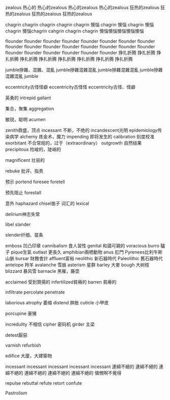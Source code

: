 zealous 热心的
热心的zealous
热心的zealous
热心的zealous
狂热的zealous
狂热的zealous
狂热的zealous
狂热的zealous

chagrin
chagrin chagrin chagrin chagrin
懊惱 chagrin
懊惱 chagrin
懊惱 chagrin
懊惱chagrin
cahgrin chagrin chagrin 懊惱懊惱懊惱懊惱懊惱

flounder flounder flounder flounder flounder flounder flounder flounder flounder flounder flounder flounder
flounder flounder flounder flounder flounder flounder
flounder flounder flounder flounder 
挣扎折腾 挣扎折腾	挣扎折腾	挣扎折腾	挣扎折腾	挣扎折腾	挣扎折腾	挣扎折腾	挣扎折腾

jumble摻雜、混雜、混亂
jumble摻雜混雜混亂
jumble摻雜混雜混亂
jumble摻雜混雜混亂
jumble

eccentricity古怪怪癖
eccentricity古怪怪
eccentricity古怪、怪癖




英勇的
intrepid
gallant


集合，聚集
aggregation

敏锐，聪明
acumen

zenith鼎盛，顶点
incessant	不断，不绝的
incandescent光明
epidemiology传染病学
alchemy		炼金术，魔力
impending	即将发生的
calibration	刻度校准
exorbitant	不合常规的，过于（extraordinary）
outgrowth	自然结果
precipitous	险峻的，陡峭的

magnificent	壮丽的

rebuke		批评、指责



预示
portend
foresee
foretell

预先阻止	forestall


意外
haphazard
chisel凿子
词汇的	lexical

delirium神志失常

libel
slander

slender纤细、苗条

emboss 凹凸印章
cannibalism	食人習性
genital	和藹可親的
voracious
burro	驢子
pique生氣
outlast	更長久
amphibian兩栖動物
anus	肛門
Pyrenees比利牛斯山脈
bursar	財務會計
affluent富裕
neolithic	新石器時代
Paleolithic	舊石器時代
antelope	羚羊
avalanche	雪崩
asterism	星群
barley		大麥
bough		大树枝
blizzard	暴风雪
barnacle	黑雁，藤壶



acclaimed	受到贊揚的
infertilized貧瘠的
barren		貧瘠的





infiltrate
percolate
penetrate


laborious
atrophy 萎缩
distend 肿胀
cuticle	小甲皮

porcupine 豪猪

incredulity 不相信
cipher	密码机
girder	主梁

detest厭惡

varnish
refurbish


edifice	大廈，大建築物

incessant
incessant
incessant
incessant
incessant
連綿不絕的
連綿不絕的
連綿不絕的
連綿不絕的
連綿不絕的
連綿不絕的
憐憫啊不覺得


repulse
rebuttal
refute
retort
confute

Pastrolism


